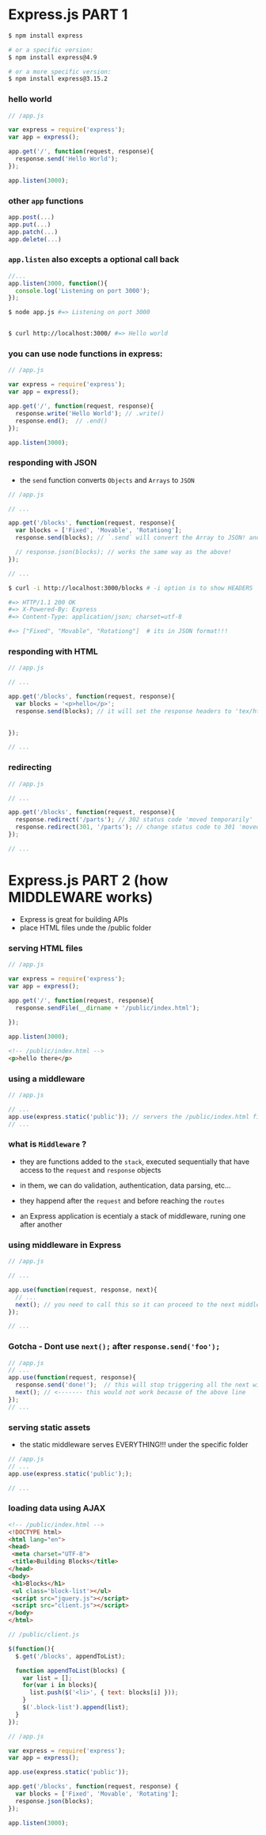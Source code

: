 # Express.js PART 1 

```bash
$ npm install express

# or a specific version:
$ npm install express@4.9

# or a more specific version:
$ npm install express@3.15.2
```




### hello world

```js
// /app.js

var express = require('express');
var app = express();

app.get('/', function(request, response){
  response.send('Hello World');
});

app.listen(3000);
```

### other `app` functions

```js
app.post(...)
app.put(...)
app.patch(...)
app.delete(...)

```

### `app.listen` also excepts a optional call back

```js
//...
app.listen(3000, function(){
  console.log('Listening on port 3000');
});

```

```bash
$ node app.js #=> Listening on port 3000


$ curl http://localhost:3000/ #=> Hello world
```


### you can use node functions in express:


```js
// /app.js

var express = require('express');
var app = express();

app.get('/', function(request, response){
  response.write('Hello World'); // .write()
  response.end();  // .end()
});

app.listen(3000);
```



### responding with JSON

- the `send` function converts `Objects` and `Arrays` to `JSON`

```js
// /app.js

// ...

app.get('/blocks', function(request, response){
  var blocks = ['Fixed', 'Movable', 'Rotationg'];
  response.send(blocks); // `.send` will convert the Array to JSON! and set the proper response headers automatically! 

  // response.json(blocks); // works the same way as the above!
});

// ...

```


```bash
$ curl -i http://localhost:3000/blocks # -i option is to show HEADERS

#=> HTTP/1.1 200 OK
#=> X-Powered-By: Express
#=> Content-Type: application/json; charset=utf-8

#=> ["Fixed", "Movable", "Rotationg"]  # its in JSON format!!!


```



### responding with HTML

```js
// /app.js

// ...

app.get('/blocks', function(request, response){
  var blocks = '<p>hello</p>';
  response.send(blocks); // it will set the response headers to 'tex/html'

  
});

// ...

```



### redirecting

```js
// /app.js

// ...

app.get('/blocks', function(request, response){
  response.redirect('/parts'); // 302 status code 'moved temporarily'
  response.redirect(301, '/parts'); // change status code to 301 'moved permanently'
});

// ...

```





# Express.js PART 2 (how MIDDLEWARE works)


- Express is great for building APIs
- place HTML files unde the /public folder



### serving HTML files


```js
// /app.js

var express = require('express');
var app = express();

app.get('/', function(request, response){
  response.sendFile(__dirname + '/public/index.html');
  
});

app.listen(3000);
```


```html
<!-- /public/index.html -->
<p>hello there</p>

```



### using a middleware

```js
// /app.js

// ...
app.use(express.static('public')); // servers the /public/index.html file
// ...

```




### what is `Middleware` ?

- they are functions added to the `stack`, executed sequentially that have access to the `request` and `response` objects 

- in them, we can do validation, authentication, data parsing, etc...

- they happend after the `request` and  before reaching the `routes` 

- an Express application is ecentialy a stack of middleware, runing one after another



### using middleware in Express

```js
// /app.js

// ...

app.use(function(request, response, next){
  // ...
  next(); // you need to call this so it can proceed to the next middleware...
});

// ...

```

### Gotcha - Dont use `next();` after `response.send('foo');`
```js
// /app.js
// ...
app.use(function(request, response){
  response.send('done!');  // this will stop triggering all the next widdlewares... BAD!
  next(); // <------- this would not work because of the above line
});
// ...

```


### serving static assets

- the static middleware serves EVERYTHING!!! under the specific folder

```js
// /app.js
// ...
app.use(express.static('public'););

// ...

```



### loading data using AJAX


```html
<!-- /public/index.html -->
<!DOCTYPE html>
<html lang="en">
<head>
 <meta charset="UTF-8">
 <title>Building Blocks</title>
</head>
<body>
 <h1>Blocks</h1>
 <ul class='block-list'></ul>
 <script src="jquery.js"></script>
 <script src="client.js"></script>
</body>
</html>
```

```js
// /public/client.js

$(function(){
  $.get('/blocks', appendToList);

  function appendToList(blocks) {
    var list = [];
    for(var i in blocks){
      list.push($('<li>', { text: blocks[i] }));
    }
    $('.block-list').append(list);
  }
});

```


```js
// /app.js

var express = require('express');
var app = express();

app.use(express.static('public'));

app.get('/blocks', function(request, response) {
  var blocks = ['Fixed', 'Movable', 'Rotating'];
  response.json(blocks);
});

app.listen(3000);

```

























































